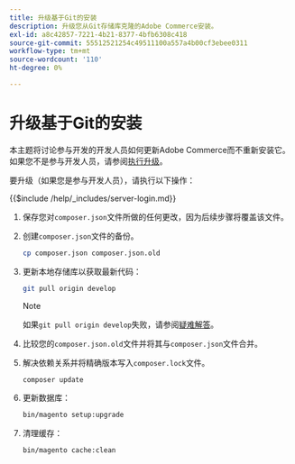 ```yaml
---
title: 升级基于Git的安装
description: 升级您从Git存储库克隆的Adobe Commerce安装。
exl-id: a8c42857-7221-4b21-8377-4bfb6308c418
source-git-commit: 55512521254c49511100a557a4b00cf3ebee0311
workflow-type: tm+mt
source-wordcount: '110'
ht-degree: 0%

---
```


# 升级基于Git的安装

本主题将讨论参与开发的开发人员如何更新Adobe Commerce而不重新安装它。 如果您不是参与开发人员，请参阅[执行升级](../implementation/perform-upgrade.md)。

要升级（如果您是参与开发人员），请执行以下操作：

{{$include /help/_includes/server-login.md}}

1. 保存您对`composer.json`文件所做的任何更改，因为后续步骤将覆盖该文件。

1. 创建`composer.json`文件的备份。

   ```bash
   cp composer.json composer.json.old
   ```

1. 更新本地存储库以获取最新代码：

   ```bash
   git pull origin develop
   ```

   >[!NOTE]
   >
   >如果`git pull origin develop`失败，请参阅[疑难解答](https://support.magento.com/hc/en-us/articles/360034229872)。

1. 比较您的`composer.json.old`文件并将其与`composer.json`文件合并。

1. 解决依赖关系并将精确版本写入`composer.lock`文件。

   ```bash
   composer update
   ```

1. 更新数据库：

   ```bash
   bin/magento setup:upgrade
   ```

1. 清理缓存：

   ```bash
   bin/magento cache:clean
   ```

<!-- Last updated from includes: 2022-09-08 16:00:49 -->
